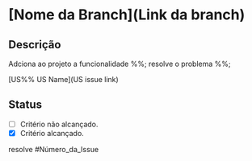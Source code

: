 # [Nome da Branch](Link da branch) 
<!-- O que este pull request adiciona ao projeto? O que foi alterado?-->
## Descrição 
Adciona ao projeto a funcionalidade %%; resolve o problema %%;

<!-- Onde encontro a documentação da issue?-->
<!-- Ex: [Test Issue](https://github.com/fga-gpp-mds/2018.1-VoxPop-WebApp/issues/1)-->
[US%% US Name](US issue link) 

<!-- O que este pull request adiciona ao projeto? -->
## Status 
<!-- Ex:
- [x] 21/04 Validação correta de senha.
- [x] 20/04 Remover do administrador e adicionar ao usuário .
- [ ] DD/MM Confirmar sucesso da operação.
- [x] 19/04 Exibir popup correta ao usuário.
-->
- [ ] Critério não alcançado.
- [x] Critério alcançado.

<!-- Fecha a issue caso tenha sido finalizada(todos os critérios de aceitação alcançados)-->
<!-- ATENÇÃO!!! Apague essa linha caso não tenha finalizado a issue-->
<!-- ATENÇÃO!!! Confira se o número da issue resolvida é o da ISSUE NO GITHUB -->
<!-- Ex: resolve #1  -->
resolve #Número_da_Issue 
